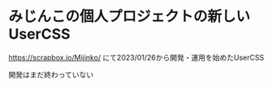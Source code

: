 # みじんこの個人プロジェクトの新しいUserCSS
https://scrapbox.io/Mijinko/ にて2023/01/26から開発・運用を始めたUserCSS

開発はまだ終わっていない
